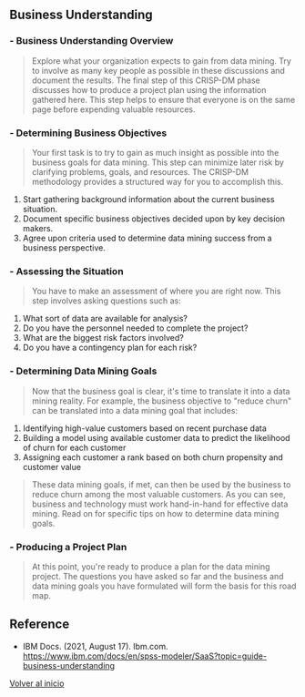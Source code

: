 ## Business Understanding

### - Business Understanding Overview ###

> Explore what your organization expects to gain from data mining. Try to involve as many key people as possible in these discussions and document the results. The final step of this CRISP-DM phase discusses how to produce a project plan using the information gathered here. This step helps to ensure that everyone is on the same page before expending valuable resources.

### - Determining Business Objectives ###

> Your first task is to try to gain as much insight as possible into the business goals for data mining. This step can minimize later risk by clarifying problems, goals, and resources. The CRISP-DM methodology provides a structured way for you to accomplish this. 
1) Start gathering background information about the current business situation.
2) Document specific business objectives decided upon by key decision makers.
3) Agree upon criteria used to determine data mining success from a business perspective.

### - Assessing the Situation ###
> You have to make an assessment of where you are right now. This step involves asking questions such as:
1) What sort of data are available for analysis?
2) Do you have the personnel needed to complete the project?
3) What are the biggest risk factors involved?
4) Do you have a contingency plan for each risk?

### - Determining Data Mining Goals ###
> Now that the business goal is clear, it's time to translate it into a data mining reality. For example, the business objective to "reduce churn" can be translated into a data mining goal that includes:
1) Identifying high-value customers based on recent purchase data
2) Building a model using available customer data to predict the likelihood of churn for each customer
3) Assigning each customer a rank based on both churn propensity and customer value
> These data mining goals, if met, can then be used by the business to reduce churn among the most valuable customers. As you can see, business and technology must work hand-in-hand for effective data mining. Read on for specific tips on how to determine data mining goals.

### - Producing a Project Plan ###
> At this point, you're ready to produce a plan for the data mining project. The questions you have asked so far and the business and data mining goals you have formulated will form the basis for this road map.

## Reference
 - IBM Docs. (2021, August 17). Ibm.com. https://www.ibm.com/docs/en/spss-modeler/SaaS?topic=guide-business-understanding


[Volver al inicio](../README.md)